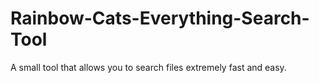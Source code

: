 # Rainbow-Cats-Everything-Search-Tool
A small tool that allows you to search files extremely fast and easy.
